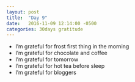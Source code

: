 ```yaml
---
layout: post
title:  "Day 9"
date:   2016-11-09 12:14:00 -0500
categories: 30days gratitude
---
```


* I’m grateful for frost first thing in the morning
* I’m grateful for chocolate and coffee
* I’m grateful for tomorrow
* I’m grateful for hot tea before sleep
* I’m grateful for bloggers